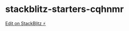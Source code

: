 # stackblitz-starters-cqhnmr

[Edit on StackBlitz ⚡️](https://stackblitz.com/edit/stackblitz-starters-cqhnmr)